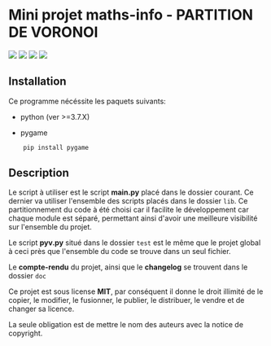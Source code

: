 # Mini projet maths-info - **PARTITION DE VORONOI**

![](https://img.shields.io/badge/Commits-56-blue.svg?longCache=true&style=popout-square)
![](https://img.shields.io/badge/Tested_on-Linux/Windows-orange.svg?longCache=true&style=popout-square)
![](https://img.shields.io/badge/Version-1.2-green.svg?longCache=true&style=popout-square)
![](https://img.shields.io/badge/License-MIT-yellow.svg?longCache=true&style=popout-square)

## **Installation**

Ce programme nécéssite les paquets suivants:

- python (ver >=3.7.X)

- pygame

```bash
    pip install pygame
```

## **Description**

Le script à utiliser est le script **main.py** placé dans le dossier courant.
Ce dernier va utiliser l'ensemble des scripts placés dans le dossier `lib`.
Ce partitionnement du code à été choisi car il facilite le développement car chaque module est séparé, permettant ainsi d'avoir une meilleure visibilité sur l'ensemble du projet.

Le script **pyv.py** situé dans le dossier `test` est le même que le projet global à ceci près que l'ensemble du code se trouve dans un seul fichier.


Le **compte-rendu** du projet, ainsi que le **changelog** se trouvent dans le dossier `doc`









Ce projet est sous license **MIT**, par conséquent il donne le droit illimité de le copier, le modifier, le fusionner, le publier, le distribuer, le vendre et de changer sa licence. 

La seule obligation est de mettre le nom des auteurs avec la notice de copyright.